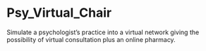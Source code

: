 # Psy_Virtual_Chair
Simulate a psychologist’s practice into a virtual network giving the possibility of virtual consultation plus an online pharmacy.
